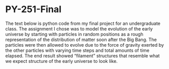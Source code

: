 # PY-251-Final

The text below is python code from my final project for an undergraduate class. The assignment I chose was to model the evolution of the early universe by starting with particles in 
random positions as a rough representation of the distribution of matter soon after the Big Bang. The particles were then allowed to evolve due to the force of gravity exerted by the 
other particles with varying time steps and total amounts of time elapsed. The end result showed “filament” structures that resemble what we expect structure of the early universe to 
look like.
